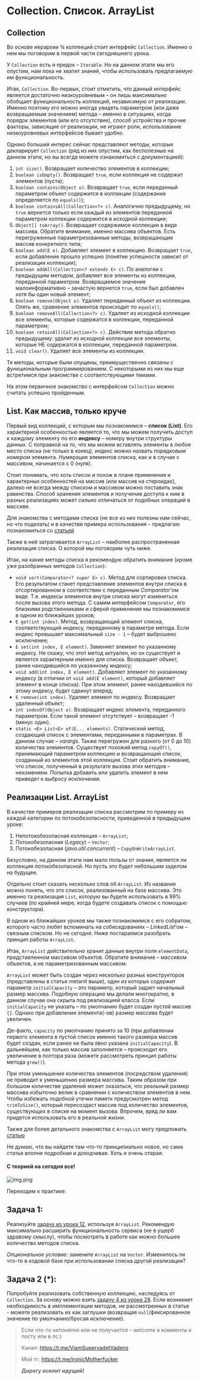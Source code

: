 # Collection. Список. ArrayList

## Collection

Во основе иерархии ¾ коллекций стоит интерфейс `Collection`. Именно о нем мы поговорим в первой части сегодняшнего
урока.

У `Collection` есть и предок – `Iterable`. Но на данном этапе мы его опустим, нам пока не хватит знаний, чтобы
использовать предлагаемую им функциональность.

Итак, `Collection`. Во-первых, стоит отметить, что данный интерфейс является достаточно низкоуровневым – он лишь
максимально обобщает функциональность коллекций, независимую от реализации. Именно поэтому его можно иногда увидеть
параметром (или даже возвращаемым значением) метода – именно в ситуациях, когда порядок элементов (или его отсутствие),
способ устройства и прочие факторы, зависящие от реализации, не играют роли, использование низкоуровневых интерфейсов
бывает удобно.

Однако больший интерес сейчас представляют методы, которые декларирует `Collection` (ряд из них опустим, как бесполезные
на данном этапе, но вы всегда можете ознакомиться с документацией):

1. `int size()`. Возвращает количество элементов в коллекции;
2. `boolean isEmpty()`. Возвращает `true`, если коллекция не содержит элементов (пуста);
3. `boolean contains(Object o)`. Возвращает `true`, если переданный параметром объект содержится в коллекции (содержание
   определяется по `equals()`);
4. `boolean containsAll(Collection<?> c)`. Аналогично предыдущему, но `true` вернется только если каждый из элементов
   переданной параметром коллекции содержится в исходной коллекции;
5. `Object[] toArray()`. Возвращает содержимое коллекции в виде массива. Обратите внимание, именно массива объектов.
   Есть перегруженные параметризованные методы, возвращающие массив конкретного типа;
6. `boolean add(E e)`. Добавляет элемент в коллекцию. Возвращает `true`, если добавление прошло успешно (понятие
   успешности зависит от реализации коллекции);
7. `boolean addAll(Collection<? extends E> c)`. По аналогии с предыдущим методом, добавляет все элементы из коллекции,
   переданной параметром. Возвращаемое значение малоинформативно – зачастую вернется `true`, если был добавлен хотя бы
   один новый элемент;
8. `boolean remove(Object o)`. Удаляет переданный объект из коллекции. Опять же, сравнение элементов происходит
   по `equals()`;
9. `boolean removeAll(Collection<?> c)`. Удаляет из исходной коллекции все элементы, которые содержатся в коллекции,
   переданной параметром;
10. `boolean retainAll(Collection<?> c)`. Действие метода обратно предыдущему: удалит из исходной коллекции все
    элементы, которые НЕ содержатся в коллекции, переданной параметром.
11. `void clear()`. Удаляет все элементы из коллекции.

Те методы, которые были опущены, преимущественно связаны с функциональным программированием. С некоторыми из них мы еще
встретимся при знакомстве с соответствующими темами.

На этом первичное знакомство с интерфейсом `Collection` можно считать успешно пройденным.

## List. Как массив, только круче

Первый вид коллекций, с которым мы познакомимся – **список (List)**. Его характерной особенностью является то, что мы
можем получить доступ к каждому элементу по его **индексу** – номеру внутри структуры данных. С поправкой на то, что мы
можем вставлять элементы в любое место списка (не только в конец), индекс можно назвать _порядковым номером_ элемента.
Нумерация элементов списка, как и в случае с массивом, начинается с 0 (нуля).

Стоит понимать, что хоть список и похож в плане применения и характерных особенностей на массив (или массив на
стероидах), далеко не всегда между списком и массивом можно поставить знак равенства. Способ хранения элементов и
получение доступа к ним в разных реализациях может сильно отличаться от подобных операций в массиве.

Для знакомства с методами списка (не все из них полезны нам сейчас, но что поделать) и в качестве примера
использования – предлагаю познакомиться со [статьей](https://metanit.com/java/tutorial/5.2.php)

Также в ней затрагивается `ArrayList` – наиболее распространенная реализация списка. О которой мы поговорим чуть ниже.

Итак, на какие методы списка я рекомендую обратить внимание (кроме уже разобранных методов `Collection`):

- `void sort(Comparator<? super E> c)`. Метод для сортировки списка. Его результатом станет представление элементов
  внутри списка в отсортированном в соответствии с переданным _Comparator_’ом виде. Т.е. индексы элементов внутри списка
  могут измениться после вызова этого метода. С самим интерфейсом `Comparator`, его близкими родственниками и сферой
  применения мы познакомимся в одном из ближайших уроков;
- `E get(int index)`. Метод, возвращающий элемент списка, соответствующий индексу, переданному в параметре метода. Если
  индекс превышает максимальный `size - 1` – будет выброшено исключение;
- `E set(int index, E element)`. Заменяет элемент по указанному индексу. Не скажу, что этот метод актуален, но он
  существует и является характерным именно для списка. Возвращает объект, ранее находившийся по указанному индексу;
- `void add(int index, E element)`. Добавляет элемент по указанному индексу (в отличии от `void add(E element)`, который
  добавляет элемент в конце списка). При этом элемент, ранее находившийся по этому индексу, будет сдвинут вперед;
- `E remove(int index)`. Удаляет элемент по индексу. Возвращает удаленный объект;
- `int indexOf(Object o)`. Возвращает индекс элемента, переданного параметром. Если такой элемент отсутствует –
  возвращает -1 (минус один).
- `static <E> List<E> of(E... elements)`. Статический метод, создающий список с элементами, переданными в параметрах. В
  данном случае – _varargs_. Также перегружен для разного (от 0 до 10) количества элементов. Существует похожий
  метод `copyOf()`, принимающий параметром коллекцию и возвращающий список, созданный из элементов этой коллекции. Стоит
  обратить внимание, что список, полученный в результате вызова этих методов – неизменяем. Попытка добавить или удалить
  элемент в нем приведет к выбросу исключения.

## Реализации List. ArrayList

В качестве примеров реализации списка рассмотрим по примеру из каждой категории по потокобезопасности, приведенной в
предыдущем уроке:

1. Непотокобезопасная коллекция – `ArrayList`;
2. Потокобезопасная (_Legacy_) – `Vector`;
3. Потокобезопасная (_java.util.concurrent_) – `CopyOnWriteArrayList`.

Безусловно, на данном этапе нам мало пользы от знания, является ли коллекция потокобезопасной. Но пусть это будет
небольшим заделом на будущее.

Отдельно стоит сказать несколько слов об `ArrayList`. Из названия можно понять, что это список, реализованный на базе
массива. Это именно та реализация `List`, которую вы будете использовать в 99% случаев (по крайней мере, когда будете
создавать список с помощью конструктора).

В одном из ближайших уроков мы также познакомимся с его собратом, которого часто любят вспоминать на собеседованиях –
_LinkedList_’ом – связным списком. Но не сегодня. Ниже постараемся разобрать принцип работы `ArrayList`.

Итак, `ArrayList` действительно хранит данные внутри поля `elementData`, представленном массивом объектов. Обратите
внимание – массивом объектов, а не параметризованным массивом.

`ArrayList` может быть создан через несколько разных конструкторов (представлены в статье metanit выше), один из которых
содержит параметр `initialCapacity` – это параметр, который задает начальный размер массива. Подобную операцию мы делали
многократно, в данном случае она скрыта под реализацией класса. Если `initialCapacity` не указать – по умолчанию будет
создан пустой массив `{}`. Однако при добавлении элемента(-ов) размер массива будет увеличен.

Де-факто, `capacity` по умолчанию принято за 10 (при добавлении первого элемента в пустой список именно такого размера
массив будет создан, если ранее не была явно указана `initialCapacity`). В дальнейшем, как только массив заполняется –
происходит его увеличение в полтора раза (можете рассмотреть принцип работы метода `grow()`).

При этом уменьшение количества элементов (посредством удаления) не приводит к уменьшению размера массива. Таким образом
при большом количестве удалений может оказаться, что реальный размер массива избыточно велик в сравнении с количеством
элементов в нем. Чтобы избежать подобной утечки памяти предусмотрен метод `trimToSize()`, который пересоздаст массив под
количество элементов, существующих в списке на момент вызова. Впрочем, вряд ли вам придется использовать его в реальной
жизни.

Также для более детального знакомства с `ArrayList` могу предложить [статью](https://habr.com/ru/post/128269/)

Не думаю, что вы найдете там что-то принципиально новое, но сама статья вполне подробная и доходчивая. Хоть и очень
старая.

#### С теорией на сегодня все!

![img.png](../../../commonmedia/defaultFooter.jpg)

Переходим к практике:

## Задача 1:

Реализуйте [задачу из урока 12](https://github.com/KFalcon2022/CounterAggregation), используя `ArrayList`. 
Рекомендую максимально расширить функциональность сервиса (не в ущерб здравому смыслу), чтобы посмотреть в работе как 
можно большее количество методов списка.

_Опциональное условие_: замените `ArrayList` на `Vector`. Изменилось ли что-то в кодовой базе при использовании списка
другой реализации?

## Задача 2 (*):

Попробуйте реализовать собственную коллекцию, наследуясь от `Collection`. За основу можно взять 
[задачу 4 из урока 28](https://github.com/KFalcon2022/practical-tasks/tree/master/src/com/walking/lesson28_generics1/task4).
Если возникнет необходимость в имплементации методов, не рассмотренных в статье - можете реализовать их как заглушки
(возвращая `null`/фиксированное значение по умолчанию/бросая исключение).

> Если что-то непонятно или не получается – welcome в комменты к посту или в лс:)
>
> Канал: https://t.me/ViamSupervadetVadens
>
> Мой тг: https://t.me/ironicMotherfucker
>
> **Дорогу осилит идущий!**